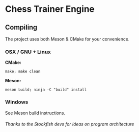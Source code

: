 # Chess Trainer Engine

## Compiling
The project uses both Meson & CMake for your convenience.

### OSX / GNU + Linux
**CMake:** 

`make; make clean`

**Meson:** 

`meson build; ninja -C "build" install`

### Windows
See Meson build instructions.


#### 
*Thanks to the Stockfish devs for ideas on program architecture*